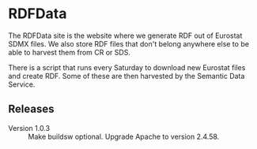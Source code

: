 RDFData
=======

The RDFData site is the website where we generate RDF out of Eurostat SDMX files. We also store RDF files that don't belong anywhere else to be able to harvest them from CR or SDS.

There is a script that runs every Saturday to download new Eurostat files and create RDF. Some of these are then harvested by the Semantic Data Service.

## Releases

<dl>
  <dt>Version 1.0.3</dt>
  <dd>Make buildsw optional.
      Upgrade Apache to version 2.4.58.</dd>

</dl>
